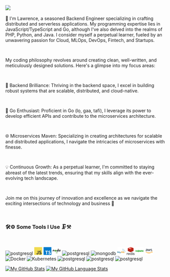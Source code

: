 ![](https://github.com/halfrost/halfrost/blob/master/icons/header_.png)

👋 I'm Lawrence, a seasoned Backend Engineer specializing in crafting distributed and serverless applications. My programming expertise lies in JavaScript/TypeScript and Go, although I've also delved into the realms of PHP, Python, and Java. I consider myself a perpetual learner, fueled by an unwavering passion for Cloud, MLOps, DevOps, Fintech, and Startups.


<br />

My coding philosophy revolves around creating clean, well-written, and meticulously designed solutions. Here's a glimpse into my focus areas:

<br />

🚀 Backend Brilliance: Thriving in the backend space, I excel in building robust systems that are scalable, distributed, and cloud-native.

<br />

🎯 Go Enthusiast: Proficient in Go (lọ, gaa, tafi), I leverage its power to develop efficient APIs and contribute to the microservices architecture.

<br />

🌐 Microservices Maven: Specializing in creating architectures for scalable and distributed applications, I navigate the intricacies of microservices with finesse.

<br />

💡 Continuous Growth: As a perpetual learner, I'm committed to staying abreast of the latest trends, ensuring that my skills align with the ever-evolving tech landscape.

<br />



Join me on this journey of innovation and excellence as we navigate the exciting intersections of technology and business 🚀

<br />

<h3>🛠️⚙️ Some Tools I Use 🗜️⚒️</h3>
<br />
<p align="left">
  
<img src="https://cdn.svgporn.com/logos/go.svg" alt="postgresql" width="25" height="25" />

<img src="https://raw.githubusercontent.com/devicons/devicon/master/icons/javascript/javascript-original.svg" alt="javascript" width="25" height="25" />

<img src="https://raw.githubusercontent.com/devicons/devicon/master/icons/typescript/typescript-original.svg" alt="typescript" width="25" height="25" />

<img src="https://raw.githubusercontent.com/devicons/devicon/master/icons/nodejs/nodejs-original-wordmark.svg" alt="nodejs" width="25" height="25" />

<img src="https://cdn.svgporn.com/logos/postgresql.svg" alt="postgresql" width="25" height="25" />

<img src="https://cdn.svgporn.com/logos/mongodb.svg" alt="mongodb" width="25" height="25" />
<img src="https://raw.githubusercontent.com/devicons/devicon/master/icons/mysql/mysql-original-wordmark.svg" alt="mysql" width="25" height="25" />
<img src="https://raw.githubusercontent.com/devicons/devicon/master/icons/redis/redis-original-wordmark.svg" alt="redis" width="25" height="25" />
<img src="https://raw.githubusercontent.com/devicons/devicon/master/icons/nginx/nginx-original.svg" alt="nginx" width="25" height="25" />
<img src="https://raw.githubusercontent.com/github/explore/80688e429a7d4ef2fca1e82350fe8e3517d3494d/topics/aws/aws.png" alt="aws" width="25" height="25" />
<img src="https://cdn.svgporn.com/logos/docker-icon.svg" alt="Docker" width="25" height="25" />
<img src="https://www.vectorlogo.zone/logos/kubernetes/kubernetes-icon.svg" alt="Kubernetes" width="25" height="25" />
<img src="https://cdn.svgporn.com/logos/graphql.svg" alt="postgresql" width="25" height="25" />
<img src="https://cdn.svgporn.com/logos/apollostack.svg" alt="postgresql" width="25" height="25" />
<img src="https://cdn.svgporn.com/logos/nestjs.svg" alt="postgresql" width="25" height="25" />
</p>




[![My GitHub Stats](https://github-readme-stats.vercel.app/api/?username=lorezi&count_private=true&theme=tokyonight&showicons=true)]()
[![My GitHub Language Stats](https://github-readme-stats.vercel.app/api/top-langs/?username=lorezi&langs_count=5&theme=tokyonight)]()


